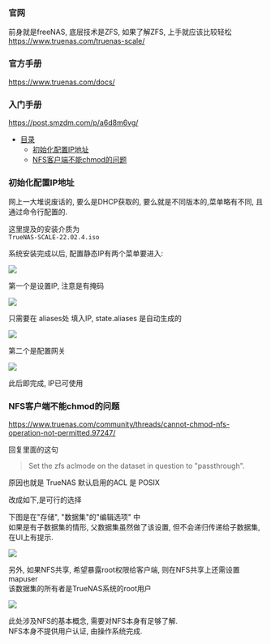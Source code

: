 ### 官网
前身就是freeNAS, 底层技术是ZFS, 如果了解ZFS, 上手就应该比较轻松  
https://www.truenas.com/truenas-scale/

### 官方手册
https://www.truenas.com/docs/ 

### 入门手册  
https://post.smzdm.com/p/a6d8m6vg/


* [目录](#0)
  * [初始化配置IP地址](#1)
  * [NFS客户端不能chmod的问题](#2)


<h3 id="1">初始化配置IP地址</h3>

网上一大堆说废话的, 要么是DHCP获取的, 要么就是不同版本的,菜单略有不同, 且通过命令行配置的.

这里提及的安装介质为  
```TrueNAS-SCALE-22.02.4.iso```

系统安装完成以后, 配置静态IP有两个菜单要进入:

![](images/J5HlaTfmicC6V7qY5ihHOQWyxklbJTn0.png)

第一个是设置IP, 注意是有掩码

![](images/J5HlaTfmic5Rxfa6HgD9SshljPmYJKeM.png)

只需要在 aliases处 填入IP, state.aliases 是自动生成的

![](images/J5HlaTfmicZTVeY9PKaFSUXmtyd67G4J.png)

第二个是配置网关

![](images/J5HlaTfmicluVznqI5psYdRJLM6XQT09.png)

此后即完成, IP已可使用

<h3 id="2">NFS客户端不能chmod的问题</h3>

https://www.truenas.com/community/threads/cannot-chmod-nfs-operation-not-permitted.97247/

回复里面的这句

> Set the zfs aclmode on the dataset in question to "passthrough".

原因也就是 TrueNAS 默认启用的ACL 是 POSIX

改成如下,是可行的选择

下图是在"存储", "数据集"的"编辑选项" 中  
如果是有子数据集的情形, 父数据集虽然做了该设置, 但不会递归传递给子数据集, 在UI上有提示.

![](/images/mwtRAUI4x7S8YvLBZaJf6kqNn7RXAtdw.png)

另外, 如果NFS共享, 希望暴露root权限给客户端, 则在NFS共享上还需设置mapuser  
该数据集的所有者是TrueNAS系统的root用户

![](/images/mwtRAUI4x77HwarEcfupLICogNT49sXO.png)

此处涉及NFS的基本概念, 需要对NFS本身有足够了解.  
NFS本身不提供用户认证, 由操作系统完成.
